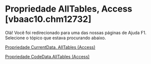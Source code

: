 
# Propriedade AllTables, Access [vbaac10.chm12732]

Olá! Você foi redirecionado para uma das nossas páginas de Ajuda F1. Selecione o tópico que estava procurando abaixo.

[Propriedade CurrentData. AllTables (Access)](http://msdn.microsoft.com/library/7d3216da-6db1-5ca1-4163-56f354185337%28Office.15%29.aspx)

[Propriedade CodeData.AllTables (Access)](http://msdn.microsoft.com/library/d7feab36-aa71-6085-f395-a23571460d25%28Office.15%29.aspx)

